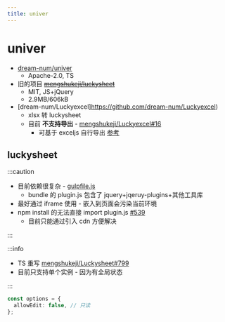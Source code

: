 ```yaml
---
title: univer
---
```


# univer

- [dream-num/univer](https://github.com/dream-num/univer)
  - Apache-2.0, TS
- 旧的项目 ~~[mengshukeji/luckysheet](https://github.com/mengshukeji/luckysheet)~~
  - MIT, JS+jQuery
  - 2.9MB/606kB
- [dream-num/Luckyexcel]https://github.com/dream-num/Luckyexcel)
  - xlsx 转 luckysheet
  - 目前 **不支持导出** - [mengshukeji/Luckyexcel#16](https://github.com/mengshukeji/Luckyexcel/issues/16)
    - 可基于 exceljs 自行导出 [参考](https://github.com/oy-paddy/luckysheet-vue-importAndExport/blob/master/src/components/export.js)

## luckysheet

:::caution

- 目前依赖很复杂 - [gulpfile.js](https://github.com/mengshukeji/Luckysheet/blob/ee5ac0313cdc6920109beb487c56c081dec5a7f1/gulpfile.js#L95-L109)
  - bundle 的 plugin.js 包含了 jquery+jqeruy-plugins+其他工具库
- 最好通过 iframe 使用 - 嵌入到页面会污染当前环境
- npm install 的无法直接 import plugin.js [#539](https://github.com/mengshukeji/Luckysheet/issues/539#issuecomment-789434753)
  - 目前只能通过引入 cdn 方便解决

:::

:::info

- TS 重写 [mengshukeji/Luckysheet#799](https://github.com/mengshukeji/Luckysheet/issues/799)
- 目前只支持单个实例 - 因为有全局状态

:::

```ts
const options = {
  allowEdit: false, // 只读
};
```
